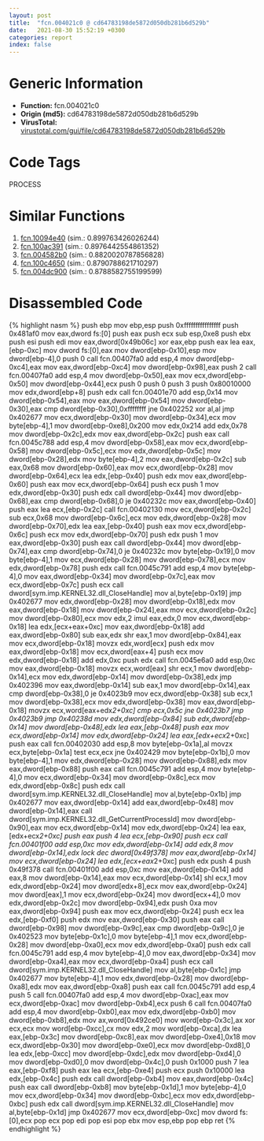 ```yaml
---
layout: post
title:  "fcn.004021c0 @ cd64783198de5872d050db281b6d529b"
date:   2021-08-30 15:52:19 +0300
categories: report
index: false
---
```


# Generic Information
- **Function:** fcn.004021c0
- **Origin (md5):** cd64783198de5872d050db281b6d529b
- **VirusTotal:** [virustotal.com/gui/file/cd64783198de5872d050db281b6d529b][virustotal_ref]

# Code Tags
<span class="tag" id="PROCESS">PROCESS</span>


# Similar Functions

1. [fcn.10094e40][similar_1_ref] (sim.: 0.899763426026244)
2. [fcn.100ac391][similar_2_ref] (sim.: 0.8976442554861352)
3. [fcn.004582b0][similar_3_ref] (sim.: 0.8820020787856828)
4. [fcn.100c4650][similar_4_ref] (sim.: 0.8790788621710297)
5. [fcn.004dc900][similar_5_ref] (sim.: 0.8788582755199599)


# Disassembled Code

{% highlight nasm %}
push ebp
mov ebp,esp
push 0xffffffffffffffff
push 0x481af0
mov eax,dword fs:[0]
push eax
push ecx
sub esp,0xe8
push ebx
push esi
push edi
mov eax,dword[0x49b06c]
xor eax,ebp
push eax
lea eax,[ebp-0xc]
mov dword fs:[0],eax
mov dword[ebp-0x10],esp
mov dword[ebp-4],0
push 0
call fcn.00407fa0
add esp,4
mov dword[ebp-0xc4],eax
mov eax,dword[ebp-0xc4]
mov dword[ebp-0x98],eax
push 2
call fcn.00407fa0
add esp,4
mov dword[ebp-0x50],eax
mov ecx,dword[ebp-0x50]
mov dword[ebp-0x44],ecx
push 0
push 0
push 3
push 0x80010000
mov edx,dword[ebp+8]
push edx
call fcn.00401e70
add esp,0x14
mov dword[ebp-0x54],eax
mov eax,dword[ebp-0x54]
mov dword[ebp-0x30],eax
cmp dword[ebp-0x30],0xffffffff
jne 0x402252
xor al,al
jmp 0x402677
mov ecx,dword[ebp-0x30]
mov dword[ebp-0x34],ecx
mov byte[ebp-4],1
mov dword[ebp-0xe8],0x200
mov edx,0x214
add edx,0x78
mov dword[ebp-0x2c],edx
mov eax,dword[ebp-0x2c]
push eax
call fcn.0045c788
add esp,4
mov dword[ebp-0x58],eax
mov ecx,dword[ebp-0x58]
mov dword[ebp-0x5c],ecx
mov edx,dword[ebp-0x5c]
mov dword[ebp-0x28],edx
mov byte[ebp-4],2
mov eax,dword[ebp-0x2c]
sub eax,0x68
mov dword[ebp-0x60],eax
mov ecx,dword[ebp-0x28]
mov dword[ebp-0x64],ecx
lea edx,[ebp-0x40]
push edx
mov eax,dword[ebp-0x60]
push eax
mov ecx,dword[ebp-0x64]
push ecx
push 1
mov edx,dword[ebp-0x30]
push edx
call dword[ebp-0x44]
mov dword[ebp-0x68],eax
cmp dword[ebp-0x68],0
je 0x40232c
mov eax,dword[ebp-0x40]
push eax
lea ecx,[ebp-0x2c]
call fcn.00402130
mov ecx,dword[ebp-0x2c]
sub ecx,0x68
mov dword[ebp-0x6c],ecx
mov edx,dword[ebp-0x28]
mov dword[ebp-0x70],edx
lea eax,[ebp-0x40]
push eax
mov ecx,dword[ebp-0x6c]
push ecx
mov edx,dword[ebp-0x70]
push edx
push 1
mov eax,dword[ebp-0x30]
push eax
call dword[ebp-0x44]
mov dword[ebp-0x74],eax
cmp dword[ebp-0x74],0
je 0x40232c
mov byte[ebp-0x19],0
mov byte[ebp-4],1
mov ecx,dword[ebp-0x28]
mov dword[ebp-0x78],ecx
mov edx,dword[ebp-0x78]
push edx
call fcn.0045c791
add esp,4
mov byte[ebp-4],0
mov eax,dword[ebp-0x34]
mov dword[ebp-0x7c],eax
mov ecx,dword[ebp-0x7c]
push ecx
call dword[sym.imp.KERNEL32.dll_CloseHandle]
mov al,byte[ebp-0x19]
jmp 0x402677
mov edx,dword[ebp-0x28]
mov dword[ebp-0x18],edx
mov eax,dword[ebp-0x18]
mov dword[ebp-0x24],eax
mov ecx,dword[ebp-0x2c]
mov dword[ebp-0x80],ecx
mov edx,2
imul eax,edx,0
mov ecx,dword[ebp-0x18]
lea edx,[ecx+eax+0xc]
mov eax,dword[ebp-0x18]
add eax,dword[ebp-0x80]
sub eax,edx
shr eax,1
mov dword[ebp-0x84],eax
mov ecx,dword[ebp-0x18]
movzx edx,word[ecx]
push edx
mov eax,dword[ebp-0x18]
mov ecx,dword[eax+4]
push ecx
mov edx,dword[ebp-0x18]
add edx,0xc
push edx
call fcn.0045e6a0
add esp,0xc
mov eax,dword[ebp-0x18]
movzx ecx,word[eax]
shr ecx,1
mov dword[ebp-0x14],ecx
mov edx,dword[ebp-0x14]
mov dword[ebp-0x38],edx
jmp 0x402396
mov eax,dword[ebp-0x14]
sub eax,1
mov dword[ebp-0x14],eax
cmp dword[ebp-0x38],0
je 0x4023b9
mov ecx,dword[ebp-0x38]
sub ecx,1
mov dword[ebp-0x38],ecx
mov edx,dword[ebp-0x38]
mov eax,dword[ebp-0x18]
movzx ecx,word[eax+edx*2+0xc]
cmp ecx,0x5c
jne 0x4023b7
jmp 0x4023b9
jmp 0x40238d
mov edx,dword[ebp-0x84]
sub edx,dword[ebp-0x14]
mov dword[ebp-0x48],edx
lea eax,[ebp-0x48]
push eax
mov ecx,dword[ebp-0x14]
mov edx,dword[ebp-0x24]
lea eax,[edx+ecx*2+0xc]
push eax
call fcn.00402030
add esp,8
mov byte[ebp-0x1a],al
movzx ecx,byte[ebp-0x1a]
test ecx,ecx
jne 0x402429
mov byte[ebp-0x1b],0
mov byte[ebp-4],1
mov edx,dword[ebp-0x28]
mov dword[ebp-0x88],edx
mov eax,dword[ebp-0x88]
push eax
call fcn.0045c791
add esp,4
mov byte[ebp-4],0
mov ecx,dword[ebp-0x34]
mov dword[ebp-0x8c],ecx
mov edx,dword[ebp-0x8c]
push edx
call dword[sym.imp.KERNEL32.dll_CloseHandle]
mov al,byte[ebp-0x1b]
jmp 0x402677
mov eax,dword[ebp-0x14]
add eax,dword[ebp-0x48]
mov dword[ebp-0x14],eax
call dword[sym.imp.KERNEL32.dll_GetCurrentProcessId]
mov dword[ebp-0x90],eax
mov ecx,dword[ebp-0x14]
mov edx,dword[ebp-0x24]
lea eax,[edx+ecx*2+0xc]
push eax
push 4
lea ecx,[ebp-0x90]
push ecx
call fcn.00401f00
add esp,0xc
mov edx,dword[ebp-0x14]
add edx,8
mov dword[ebp-0x14],edx
lock dec dword[0x49f378]
mov eax,dword[ebp-0x14]
mov ecx,dword[ebp-0x24]
lea edx,[ecx+eax*2+0xc]
push edx
push 4
push 0x49f378
call fcn.00401f00
add esp,0xc
mov eax,dword[ebp-0x14]
add eax,8
mov dword[ebp-0x14],eax
mov ecx,dword[ebp-0x14]
shl ecx,1
mov edx,dword[ebp-0x24]
mov dword[edx+8],ecx
mov eax,dword[ebp-0x24]
mov dword[eax],1
mov ecx,dword[ebp-0x24]
mov dword[ecx+4],0
mov edx,dword[ebp-0x2c]
mov dword[ebp-0x94],edx
push 0xa
mov eax,dword[ebp-0x94]
push eax
mov ecx,dword[ebp-0x24]
push ecx
lea edx,[ebp-0xf0]
push edx
mov eax,dword[ebp-0x30]
push eax
call dword[ebp-0x98]
mov dword[ebp-0x9c],eax
cmp dword[ebp-0x9c],0
je 0x402523
mov byte[ebp-0x1c],0
mov byte[ebp-4],1
mov ecx,dword[ebp-0x28]
mov dword[ebp-0xa0],ecx
mov edx,dword[ebp-0xa0]
push edx
call fcn.0045c791
add esp,4
mov byte[ebp-4],0
mov eax,dword[ebp-0x34]
mov dword[ebp-0xa4],eax
mov ecx,dword[ebp-0xa4]
push ecx
call dword[sym.imp.KERNEL32.dll_CloseHandle]
mov al,byte[ebp-0x1c]
jmp 0x402677
mov byte[ebp-4],1
mov edx,dword[ebp-0x28]
mov dword[ebp-0xa8],edx
mov eax,dword[ebp-0xa8]
push eax
call fcn.0045c791
add esp,4
push 5
call fcn.00407fa0
add esp,4
mov dword[ebp-0xac],eax
mov ecx,dword[ebp-0xac]
mov dword[ebp-0xb4],ecx
push 6
call fcn.00407fa0
add esp,4
mov dword[ebp-0xb0],eax
mov edx,dword[ebp-0xb0]
mov dword[ebp-0xb8],edx
mov ax,word[0x492ce0]
mov word[ebp-0x3c],ax
xor ecx,ecx
mov word[ebp-0xcc],cx
mov edx,2
mov word[ebp-0xca],dx
lea eax,[ebp-0x3c]
mov dword[ebp-0xc8],eax
mov dword[ebp-0xe4],0x18
mov ecx,dword[ebp-0x30]
mov dword[ebp-0xe0],ecx
mov dword[ebp-0xd8],0
lea edx,[ebp-0xcc]
mov dword[ebp-0xdc],edx
mov dword[ebp-0xd4],0
mov dword[ebp-0xd0],0
mov dword[ebp-0x4c],0
push 0x1000
push 7
lea eax,[ebp-0xf8]
push eax
lea ecx,[ebp-0xe4]
push ecx
push 0x10000
lea edx,[ebp-0x4c]
push edx
call dword[ebp-0xb4]
mov eax,dword[ebp-0x4c]
push eax
call dword[ebp-0xb8]
mov byte[ebp-0x1d],1
mov byte[ebp-4],0
mov ecx,dword[ebp-0x34]
mov dword[ebp-0xbc],ecx
mov edx,dword[ebp-0xbc]
push edx
call dword[sym.imp.KERNEL32.dll_CloseHandle]
mov al,byte[ebp-0x1d]
jmp 0x402677
mov ecx,dword[ebp-0xc]
mov dword fs:[0],ecx
pop ecx
pop edi
pop esi
pop ebx
mov esp,ebp
pop ebp
ret
{% endhighlight %}


[similar_1_ref]: /report/fcn.10094e40@a0ac129ff3ea4c0dfa9529c259a9502c
[similar_2_ref]: /report/fcn.100ac391@a0ac129ff3ea4c0dfa9529c259a9502c
[similar_3_ref]: /report/fcn.004582b0@3e981d1767f44f5fe2446a49ffe52f4e
[similar_4_ref]: /report/fcn.100c4650@a0ac129ff3ea4c0dfa9529c259a9502c
[similar_5_ref]: /report/fcn.004dc900@7453c96a6fbd42ec690b8deb53eafcba
[virustotal_ref]: https://www.virustotal.com/gui/file/cd64783198de5872d050db281b6d529b